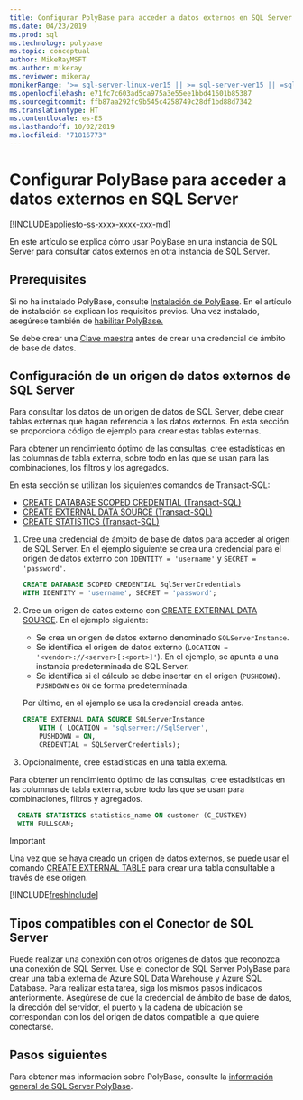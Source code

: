 ```yaml
---
title: Configurar PolyBase para acceder a datos externos en SQL Server | Microsoft Docs
ms.date: 04/23/2019
ms.prod: sql
ms.technology: polybase
ms.topic: conceptual
author: MikeRayMSFT
ms.author: mikeray
ms.reviewer: mikeray
monikerRange: '>= sql-server-linux-ver15 || >= sql-server-ver15 || =sqlallproducts-allversions'
ms.openlocfilehash: e71fc7c603ad5ca975a3e55ee1bbd41601b85387
ms.sourcegitcommit: ffb87aa292fc9b545c4258749c28df1bd88d7342
ms.translationtype: HT
ms.contentlocale: es-ES
ms.lasthandoff: 10/02/2019
ms.locfileid: "71816773"
---
```

# <a name="configure-polybase-to-access-external-data-in-sql-server"></a>Configurar PolyBase para acceder a datos externos en SQL Server

[!INCLUDE[appliesto-ss-xxxx-xxxx-xxx-md](../../includes/appliesto-ss-xxxx-xxxx-xxx-md.md)]

En este artículo se explica cómo usar PolyBase en una instancia de SQL Server para consultar datos externos en otra instancia de SQL Server.

## <a name="prerequisites"></a>Prerequisites

Si no ha instalado PolyBase, consulte [Instalación de PolyBase](polybase-installation.md). En el artículo de instalación se explican los requisitos previos. Una vez instalado, asegúrese también de [habilitar PolyBase.](polybase-installation.md#enable)

Se debe crear una [Clave maestra](../../t-sql/statements/create-master-key-transact-sql.md) antes de crear una credencial de ámbito de base de datos. 

## <a name="configure-a-sql-server-external-data-source"></a>Configuración de un origen de datos externos de SQL Server

Para consultar los datos de un origen de datos de SQL Server, debe crear tablas externas que hagan referencia a los datos externos. En esta sección se proporciona código de ejemplo para crear estas tablas externas. 
 
Para obtener un rendimiento óptimo de las consultas, cree estadísticas en las columnas de tabla externa, sobre todo en las que se usan para las combinaciones, los filtros y los agregados.

En esta sección se utilizan los siguientes comandos de Transact-SQL:

- [CREATE DATABASE SCOPED CREDENTIAL (Transact-SQL)](../../t-sql/statements/create-database-scoped-credential-transact-sql.md)
- [CREATE EXTERNAL DATA SOURCE (Transact-SQL)](../../t-sql/statements/create-external-data-source-transact-sql.md) 
- [CREATE STATISTICS (Transact-SQL)](../../t-sql/statements/create-statistics-transact-sql.md)

1. Cree una credencial de ámbito de base de datos para acceder al origen de SQL Server. En el ejemplo siguiente se crea una credencial para el origen de datos externo con `IDENTITY = 'username'` y `SECRET = 'password'`.

    ```sql
    CREATE DATABASE SCOPED CREDENTIAL SqlServerCredentials
    WITH IDENTITY = 'username', SECRET = 'password';
    ```

1. Cree un origen de datos externo con [CREATE EXTERNAL DATA SOURCE](../../t-sql/statements/create-external-data-source-transact-sql.md). En el ejemplo siguiente:

   - Se crea un origen de datos externo denominado `SQLServerInstance`.
   - Se identifica el origen de datos externo (`LOCATION = '<vendor>://<server>[:<port>]'`). En el ejemplo, se apunta a una instancia predeterminada de SQL Server.
   - Se identifica si el cálculo se debe insertar en el origen (`PUSHDOWN`). `PUSHDOWN` es `ON` de forma predeterminada.

   Por último, en el ejemplo se usa la credencial creada antes.

    ```sql
    CREATE EXTERNAL DATA SOURCE SQLServerInstance
        WITH ( LOCATION = 'sqlserver://SqlServer',
        PUSHDOWN = ON,
        CREDENTIAL = SQLServerCredentials);
    ```

1. Opcionalmente, cree estadísticas en una tabla externa.

  Para obtener un rendimiento óptimo de las consultas, cree estadísticas en las columnas de tabla externa, sobre todo las que se usan para combinaciones, filtros y agregados.

  ```sql
    CREATE STATISTICS statistics_name ON customer (C_CUSTKEY)
    WITH FULLSCAN;
  ```

>[!IMPORTANT] 
>Una vez que se haya creado un origen de datos externos, se puede usar el comando [CREATE EXTERNAL TABLE](../../t-sql/statements/create-external-table-transact-sql.md) para crear una tabla consultable a través de ese origen.

[!INCLUDE[freshInclude](../../includes/paragraph-content/fresh-note-steps-feedback.md)]


## <a name="sql-server-connector-compatible-types"></a>Tipos compatibles con el Conector de SQL Server

Puede realizar una conexión con otros orígenes de datos que reconozca una conexión de SQL Server. Use el conector de SQL Server PolyBase para crear una tabla externa de Azure SQL Data Warehouse y Azure SQL Database. Para realizar esta tarea, siga los mismos pasos indicados anteriormente. Asegúrese de que la credencial de ámbito de base de datos, la dirección del servidor, el puerto y la cadena de ubicación se correspondan con los del origen de datos compatible al que quiere conectarse.

## <a name="next-steps"></a>Pasos siguientes

Para obtener más información sobre PolyBase, consulte la [información general de SQL Server PolyBase](polybase-guide.md).
